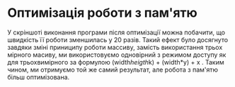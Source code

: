 # Оптимізація роботи з пам'ятю
У скріншоті виконання програми після оптимізації можна побачити, що швидкість її роботи зменшилась у 20 разів. Такий ефект було досягнуто завдяки зміні приниципу роботи массиву, замість використання трьох мірного масиву, ми використовуємо одновірний з режимом доступу як для трьохвимірного за формулою (width*heigth*k) + (width*y) + x . Таким чином, ми отримуємо той же самий результат, але робота з пам'ятю більш оптимізована.
